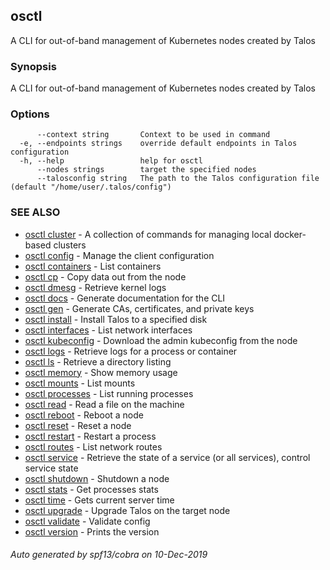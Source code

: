 <!-- markdownlint-disable -->
## osctl

A CLI for out-of-band management of Kubernetes nodes created by Talos

### Synopsis

A CLI for out-of-band management of Kubernetes nodes created by Talos

### Options

```
      --context string       Context to be used in command
  -e, --endpoints strings    override default endpoints in Talos configuration
  -h, --help                 help for osctl
      --nodes strings        target the specified nodes
      --talosconfig string   The path to the Talos configuration file (default "/home/user/.talos/config")
```

### SEE ALSO

* [osctl cluster](osctl_cluster.md)	 - A collection of commands for managing local docker-based clusters
* [osctl config](osctl_config.md)	 - Manage the client configuration
* [osctl containers](osctl_containers.md)	 - List containers
* [osctl cp](osctl_cp.md)	 - Copy data out from the node
* [osctl dmesg](osctl_dmesg.md)	 - Retrieve kernel logs
* [osctl docs](osctl_docs.md)	 - Generate documentation for the CLI
* [osctl gen](osctl_gen.md)	 - Generate CAs, certificates, and private keys
* [osctl install](osctl_install.md)	 - Install Talos to a specified disk
* [osctl interfaces](osctl_interfaces.md)	 - List network interfaces
* [osctl kubeconfig](osctl_kubeconfig.md)	 - Download the admin kubeconfig from the node
* [osctl logs](osctl_logs.md)	 - Retrieve logs for a process or container
* [osctl ls](osctl_ls.md)	 - Retrieve a directory listing
* [osctl memory](osctl_memory.md)	 - Show memory usage
* [osctl mounts](osctl_mounts.md)	 - List mounts
* [osctl processes](osctl_processes.md)	 - List running processes
* [osctl read](osctl_read.md)	 - Read a file on the machine
* [osctl reboot](osctl_reboot.md)	 - Reboot a node
* [osctl reset](osctl_reset.md)	 - Reset a node
* [osctl restart](osctl_restart.md)	 - Restart a process
* [osctl routes](osctl_routes.md)	 - List network routes
* [osctl service](osctl_service.md)	 - Retrieve the state of a service (or all services), control service state
* [osctl shutdown](osctl_shutdown.md)	 - Shutdown a node
* [osctl stats](osctl_stats.md)	 - Get processes stats
* [osctl time](osctl_time.md)	 - Gets current server time
* [osctl upgrade](osctl_upgrade.md)	 - Upgrade Talos on the target node
* [osctl validate](osctl_validate.md)	 - Validate config
* [osctl version](osctl_version.md)	 - Prints the version

###### Auto generated by spf13/cobra on 10-Dec-2019
